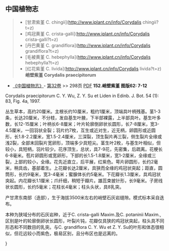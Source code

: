 

## 中国植物志

> * [甘肃紫堇  C.  chingii](http://www.iplant.cn/info/Corydalis chingii?t=z)
> * [鸡冠黄堇  C.  crista-galli](http://www.iplant.cn/info/Corydalis crista-galli?t=z)
> * [丹巴黄堇  C.  grandiflora](http://www.iplant.cn/info/Corydalis grandiflora?t=z)
> * [毛被黄堇  C.  hebephylla](http://www.iplant.cn/info/Corydalis hebephylla?t=z)
> * [红花紫堇  C.  livida](http://www.iplant.cn/info/Corydalis livida?t=z)
**峭壁紫堇 Corydalis praecipitorum**

* [《中国植物志》](http://www.iplant.cn/frps)- [第32卷](http://www.iplant.cn/frps/vol/32) >> 298页 [PDF](http://www.iplant.cn/frps/pdf/32/298.pdf)
**152.峭壁紫堇 图版62: 7-12**

Corydalis praecipitorum C. Y. Wu, Z. Y. Su et Liden in Edinb. J. Bot. 54 (1): 83, Fig. 4a, 1997.

丛生草本，高约20厘米。主根长约10厘米，粗约1厘米，顶端具叶柄残基。茎1-3条，长达20厘米，不分枝，发自基生叶腋，下半部裸露，上半部具叶。基生叶多数，长12-15厘米；叶柄长6-8厘米；叶片轮廓倒卵状长圆形，长7-8厘米，宽3-4.5厘米，一回羽状全裂；羽片约7枚，互生或近对生，近无柄，卵圆形或近圆形，长1.8-2.2厘米，宽1.5-2.4厘米，三深裂，顶生裂片再三裂，侧生裂片全缘或浅2裂，全部末回裂片宽卵形，顶端多少具短尖。茎生叶2枚，与基生叶相似，但较小，具短柄，羽片较少。花序顶生，总状，具7-9花，先密集，后疏离。花梗长6-8毫米。苞片卵圆形或宽卵形，下部的长1.5-1.8厘米，宽1-2厘米，全缘或三裂，上部的较小，全缘。花先近直立，后平展，红紫色。萼片卵圆形，长约2毫米，稍具齿，基部着生。上花瓣长达2厘米，具狭而全缘的鸡冠状突起；距直，圆筒形，长约9毫米，宽3-4毫米；蜜腺体长约5毫米。下花瓣长1.3厘米，具鸡冠状突起。内花瓣长1.1厘米；爪纤细，稍短于瓣片。雄蕊束披针形，长9毫米。子房线状长圆形，长约5毫米；花柱长4毫米；柱头头状，具8乳突。

产甘肃东南部（迭部），生于海拔3500米左右的峭壁石灰岩缝隙。模式标本采自迭布。

本种为狭域分布的石灰岩种，近于C. crista-galli Maxim.及C. potaninii Maxim., 区别是叶的轮廓倒卵状长圆形，叶裂片钝，花瓣仅具狭的鸡冠状突起，柱头具不同形态和不同数目的乳突。与C. grandiflora C. Y. Wu et Z. Y. Su的叶形和体态很相似，但花远较小而紫色，极易区别，且分布区也是远离的。

}